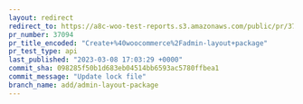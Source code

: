 ```yaml
---
layout: redirect
redirect_to: https://a8c-woo-test-reports.s3.amazonaws.com/public/pr/37094/api/index.html
pr_number: 37094
pr_title_encoded: "Create+%40woocommerce%2Fadmin-layout+package"
pr_test_type: api
last_published: "2023-03-08 17:03:29 +0000"
commit_sha: 098285f50b1d683eb04514bb6593ac5780ffbea1
commit_message: "Update lock file"
branch_name: add/admin-layout-package
---
```

